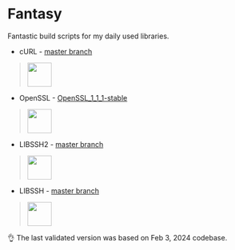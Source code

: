 # Fantasy
Fantastic build scripts for my daily used libraries.

- cURL - [master branch](https://github.com/curl/curl)

> <img src="https://avatars.githubusercontent.com/u/16928085?s=200&v=4" height="48">

- OpenSSL - [OpenSSL_1_1_1-stable](https://github.com/openssl/openssl/tree/OpenSSL_1_1_1-stable)

> <img src="https://avatars.githubusercontent.com/u/3279138?s=200&v=4" height="48">

- LIBSSH2 - [master branch](https://github.com/libssh2/libssh2)

> <img src="https://libssh2.org/logo1-623.png" height="48">

- LIBSSH - [master branch](https://gitlab.com/libssh/libssh-mirror)

> <img src="https://www.libssh.org/wp-content/uploads/2015/01/libssh1.png" height="48">

👌 The last validated version was based on Feb 3, 2024 codebase.
